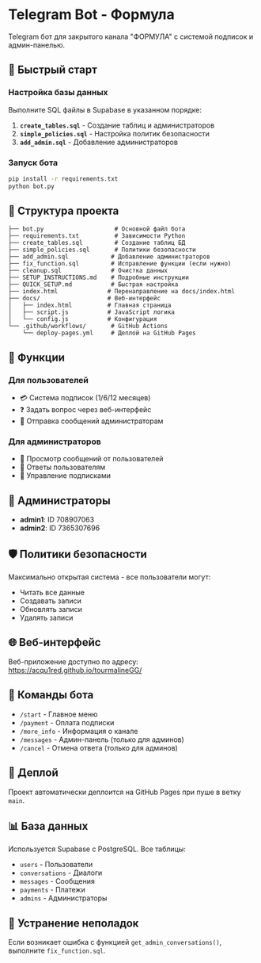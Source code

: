 # Telegram Bot - Формула

Telegram бот для закрытого канала "ФОРМУЛА" с системой подписок и админ-панелью.

## 🚀 Быстрый старт

### Настройка базы данных

Выполните SQL файлы в Supabase в указанном порядке:

1. **`create_tables.sql`** - Создание таблиц и администраторов
2. **`simple_policies.sql`** - Настройка политик безопасности
3. **`add_admin.sql`** - Добавление администраторов

### Запуск бота

```bash
pip install -r requirements.txt
python bot.py
```

## 📁 Структура проекта

```
├── bot.py                    # Основной файл бота
├── requirements.txt          # Зависимости Python
├── create_tables.sql         # Создание таблиц БД
├── simple_policies.sql       # Политики безопасности
├── add_admin.sql            # Добавление администраторов
├── fix_function.sql         # Исправление функции (если нужно)
├── cleanup.sql              # Очистка данных
├── SETUP_INSTRUCTIONS.md    # Подробные инструкции
├── QUICK_SETUP.md           # Быстрая настройка
├── index.html              # Перенаправление на docs/index.html
├── docs/                   # Веб-интерфейс
│   ├── index.html          # Главная страница
│   ├── script.js           # JavaScript логика
│   └── config.js           # Конфигурация
└── .github/workflows/       # GitHub Actions
    └── deploy-pages.yml     # Деплой на GitHub Pages
```

## 🔧 Функции

### Для пользователей
- 💳 Система подписок (1/6/12 месяцев)
- ❓ Задать вопрос через веб-интерфейс
- 📱 Отправка сообщений администраторам

### Для администраторов
- 📨 Просмотр сообщений от пользователей
- 💬 Ответы пользователям
- 👥 Управление подписками

## 👥 Администраторы

- **admin1**: ID 708907063
- **admin2**: ID 7365307696

## 🛡️ Политики безопасности

Максимально открытая система - все пользователи могут:
- Читать все данные
- Создавать записи
- Обновлять записи
- Удалять записи

## 🌐 Веб-интерфейс

Веб-приложение доступно по адресу: https://acqu1red.github.io/tourmalineGG/

## 📝 Команды бота

- `/start` - Главное меню
- `/payment` - Оплата подписки
- `/more_info` - Информация о канале
- `/messages` - Админ-панель (только для админов)
- `/cancel` - Отмена ответа (только для админов)

## 🔄 Деплой

Проект автоматически деплоится на GitHub Pages при пуше в ветку `main`.

## 📊 База данных

Используется Supabase с PostgreSQL. Все таблицы:
- `users` - Пользователи
- `conversations` - Диалоги
- `messages` - Сообщения
- `payments` - Платежи
- `admins` - Администраторы

## 🚨 Устранение неполадок

Если возникает ошибка с функцией `get_admin_conversations()`, выполните `fix_function.sql`.
